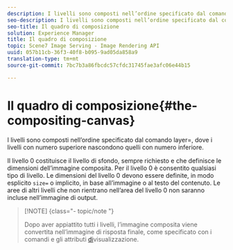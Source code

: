 ```yaml
---
description: I livelli sono composti nell’ordine specificato dal comando layer=, dove i livelli con numero superiore nascondono quelli con numero inferiore.
seo-description: I livelli sono composti nell’ordine specificato dal comando layer=, dove i livelli con numero superiore nascondono quelli con numero inferiore.
seo-title: Il quadro di composizione
solution: Experience Manager
title: Il quadro di composizione
topic: Scene7 Image Serving - Image Rendering API
uuid: 057b11cb-36f3-40f8-b095-9ad05da858a9
translation-type: tm+mt
source-git-commit: 7bc7b3a86fbcdc57cfdc31745fae3afc06e44b15

---
```



# Il quadro di composizione{#the-compositing-canvas}

I livelli sono composti nell’ordine specificato dal comando layer=, dove i livelli con numero superiore nascondono quelli con numero inferiore.

Il livello 0 costituisce il livello di sfondo, sempre richiesto e che definisce le dimensioni dell’immagine composita. Per il livello 0 è consentito qualsiasi tipo di livello. Le dimensioni del livello 0 devono essere definite, in modo esplicito `size=` o implicito, in base all’immagine o al testo del contenuto. Le aree di altri livelli che non rientrano nell’area del livello 0 non saranno incluse nell’immagine di output.

>[!NOTE] {class=&quot;- topic/note &quot;}
>
>Dopo aver appiattito tutti i livelli, l’immagine composita viene convertita nell’immagine di risposta finale, come specificato con i comandi e gli attributi [di](../../../../../../is-api/http-ref/image-serving-api-ref/c-http-protocol-reference/c-syntax-and-features/c-command-overview/r-view-commands-and-attributes.md#reference-8b3d637d080a47a4ba669a7f0de2ba90)visualizzazione.

